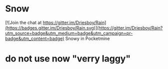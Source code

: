 # Snow

[![Join the chat at https://gitter.im/Driesboy/Rain](https://badges.gitter.im/Driesboy/Rain.svg)](https://gitter.im/Driesboy/Rain?utm_source=badge&utm_medium=badge&utm_campaign=pr-badge&utm_content=badge)
Snowy in Pocketmine
# do not use now "verry laggy"
